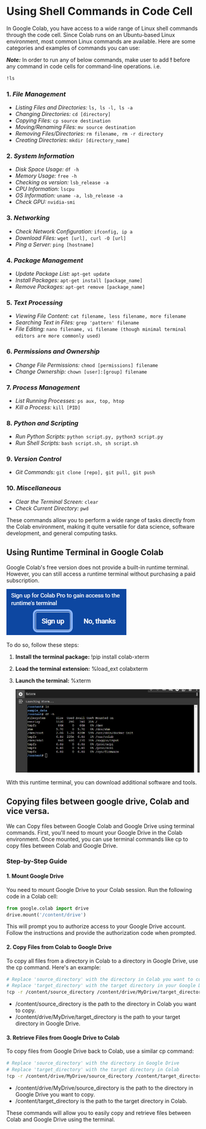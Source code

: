 # Using Shell Commands in Code Cell

In Google Colab, you have access to a wide range of Linux shell commands through the code cell. Since Colab runs on an Ubuntu-based Linux environment, most common Linux commands are available. Here are some categories and examples of commands you can use:

_**Note:**_ In order to run any of below commands, make user to add **!** before any command in code cells for command-line operations. i.e.

```bash
!ls
```

### 1. _File Management_

- _Listing Files and Directories:_ `ls, ls -l, ls -a`
- _Changing Directories:_ `cd [directory]`
- _Copying Files:_ `cp source destination`
- _Moving/Renaming Files:_ `mv source destination`
- _Removing Files/Directories:_ `rm filename, rm -r directory`
- _Creating Directories:_ `mkdir [directory_name]`

### 2. _System Information_

- _Disk Space Usage:_ `df -h`
- _Memory Usage:_ `free -h`
- _Checking os version:_ `lsb_release -a`
- _CPU Information:_ `lscpu`
- _OS Information:_ `uname -a, lsb_release -a`
- _Check GPU:_ `nvidia-smi`

### 3. _Networking_

- _Check Network Configuration:_ `ifconfig, ip a`
- _Download Files:_ `wget [url], curl -O [url]`
- _Ping a Server:_ `ping [hostname]`

### 4. _Package Management_

- _Update Package List:_ `apt-get update`
- _Install Packages:_ `apt-get install [package_name]`
- _Remove Packages:_ `apt-get remove [package_name]`

### 5. _Text Processing_

- _Viewing File Content:_ `cat filename, less filename, more filename`
- _Searching Text in Files:_ `grep 'pattern' filename`
- _File Editing:_ `nano filename, vi filename (though minimal terminal editors are more commonly used)`

### 6. _Permissions and Ownership_

- _Change File Permissions:_ `chmod [permissions] filename`
- _Change Ownership:_ `chown [user]:[group] filename`

### 7. _Process Management_

- _List Running Processes:_ `ps aux, top, htop`
- _Kill a Process:_ `kill [PID]`

### 8. _Python and Scripting_

- _Run Python Scripts:_ `python script.py, python3 script.py`
- _Run Shell Scripts:_ `bash script.sh, sh script.sh`

### 9. _Version Control_

- _Git Commands:_ `git clone [repo], git pull, git push`

### 10. _Miscellaneous_

- _Clear the Terminal Screen:_ `clear`
- _Check Current Directory:_ `pwd`

These commands allow you to perform a wide range of tasks directly from the Colab environment, making it quite versatile for data science, software development, and general computing tasks.

## Using Runtime Terminal in Google Colab

Google Colab's free version does not provide a built-in runtime terminal. However, you can still access a runtime terminal without purchasing a paid subscription.

![Paid subscription](images/paid_subscription.PNG)

To do so, follow these steps:

1. **Install the terminal package:** !pip install colab-xterm
2. **Load the terminal extension:** %load_ext colabxterm
3. **Launch the terminal:** %xterm

   ![runtime_terminal](images/Runtime_terminal.PNG)

With this runtime terminal, you can download additional software and tools.

## Copying files between google drive, Colab and vice versa.

We can Copy files between Google Colab and Google Drive using terminal commands. First, you'll need to mount your Google Drive in the Colab environment. Once mounted, you can use terminal commands like cp to copy files between Colab and Google Drive.

### Step-by-Step Guide

#### 1. Mount Google Drive

You need to mount Google Drive to your Colab session. Run the following code in a Colab cell:

```python
from google.colab import drive
drive.mount('/content/drive')
```

This will prompt you to authorize access to your Google Drive account. Follow the instructions and provide the authorization code when prompted.

#### 2. Copy Files from Colab to Google Drive

To copy all files from a directory in Colab to a directory in Google Drive, use the cp command. Here's an example:

```bash
# Replace 'source_directory' with the directory in Colab you want to copy
# Replace 'target_directory' with the target directory in your Google Drive
!cp -r /content/source_directory /content/drive/MyDrive/target_directory
```

- /content/source_directory is the path to the directory in Colab you want to copy.
- /content/drive/MyDrive/target_directory is the path to your target directory in Google Drive.

#### 3. Retrieve Files from Google Drive to Colab

To copy files from Google Drive back to Colab, use a similar cp command:

```bash
# Replace 'source_directory' with the directory in Google Drive
# Replace 'target_directory' with the target directory in Colab
!cp -r /content/drive/MyDrive/source_directory /content/target_directory
```

- /content/drive/MyDrive/source_directory is the path to the directory in Google Drive you want to copy.
- /content/target_directory is the path to the target directory in Colab.

These commands will allow you to easily copy and retrieve files between Colab and Google Drive using the terminal.

